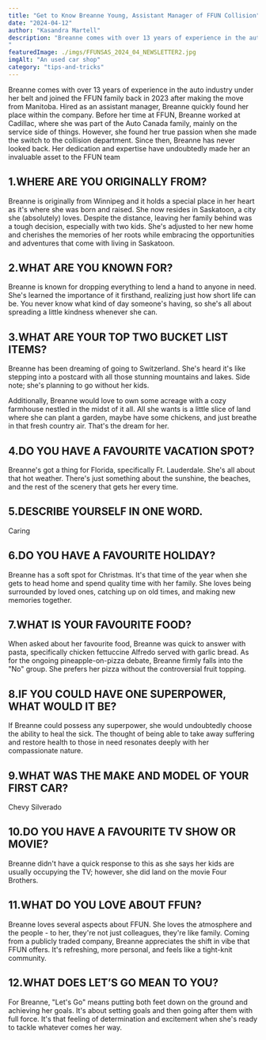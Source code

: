 ```yaml
---
title: "Get to Know Breanne Young, Assistant Manager of FFUN Collision"
date: "2024-04-12"
author: "Kasandra Martell"
description: "Breanne comes with over 13 years of experience in the auto industry under her belt and joined the FFUN family back in 2023 after making the move from Manitoba. Hired as an assistant manager, Breanne quickly found her place within the company.
"
featuredImage: ./imgs/FFUNSAS_2024_04_NEWSLETTER2.jpg
imgAlt: "An used car shop"
category: "tips-and-tricks"
---
```


Breanne comes with over 13 years of experience in the auto industry under her belt and joined the FFUN family back in 2023 after making the move from Manitoba. Hired as an assistant manager, Breanne quickly found her place within the company.
Before her time at FFUN, Breanne worked at Cadillac, where she was part of the Auto Canada family, mainly on the service side of things. However, she found her true passion when she made the switch to the collision department. Since then, Breanne has never looked back. Her dedication and expertise have undoubtedly made her an invaluable asset to the FFUN team

## 1.WHERE ARE YOU ORIGINALLY FROM?

Breanne is originally from Winnipeg and it holds a special place in her heart as it's where she was born and raised. She now resides in Saskatoon, a city she (absolutely) loves. Despite the distance, leaving her family behind was a tough decision, especially with two kids. She's adjusted to her new home and cherishes the memories of her roots while embracing the opportunities and adventures that come with living in Saskatoon.

## 2.WHAT ARE YOU KNOWN FOR?

Breanne is known for dropping everything to lend a hand to anyone in need. She's learned the importance of it firsthand,  realizing just how short life can be. You never know what kind of day someone's having, so she's all about spreading a little kindness whenever she can.

## 3.WHAT ARE YOUR TOP TWO BUCKET LIST ITEMS? 

Breanne has been dreaming of going to Switzerland. She's heard it's like stepping into a postcard with all those stunning mountains and lakes. Side note; she's planning to go without her kids.

Additionally, Breanne would love to own some acreage with a cozy farmhouse nestled in the midst of it all. All she wants is a little slice of land where she can plant a garden, maybe have some chickens, and just breathe in that fresh country air. That's the dream for her.

## 4.DO YOU HAVE A FAVOURITE VACATION SPOT?

Breanne's got a thing for Florida, specifically Ft. Lauderdale. She's all about that hot weather. There's just something about the sunshine, the beaches, and the rest of the scenery that gets her every time.

## 5.DESCRIBE YOURSELF IN ONE WORD.

Caring

## 6.DO YOU HAVE A FAVOURITE HOLIDAY?

Breanne has a soft spot for Christmas. It's that time of the year when she gets to head home and spend quality time with her family. She loves being surrounded by loved ones, catching up on old times, and making new memories together. 

## 7.WHAT IS YOUR FAVOURITE FOOD?

When asked about her favourite food, Breanne was quick to answer with pasta, specifically chicken fettuccine Alfredo served with garlic bread. 
As for the ongoing pineapple-on-pizza debate, Breanne firmly falls into the "No" group. She prefers her pizza without the controversial fruit topping.

## 8.IF YOU COULD HAVE ONE SUPERPOWER, WHAT WOULD IT BE?

If Breanne could possess any superpower, she would undoubtedly choose the ability to heal the sick. The thought of being able to take away suffering and restore health to those in need resonates deeply with her compassionate nature.

## 9.WHAT WAS THE MAKE AND MODEL OF YOUR FIRST CAR?
Chevy Silverado

## 10.DO YOU HAVE A FAVOURITE TV SHOW OR MOVIE?

Breanne didn't have a quick response to this as she says her kids are usually occupying the TV; however, she did land on the movie Four Brothers.

## 11.WHAT DO YOU LOVE ABOUT FFUN?
Breanne loves several aspects about FFUN. She loves the atmosphere and the people - to her, they're not just colleagues, they're like family. Coming from a publicly traded company, Breanne appreciates the shift in vibe that FFUN offers. It's refreshing, more personal, and feels like a tight-knit community.

## 12.WHAT DOES LET’S GO MEAN TO YOU?
For Breanne, "Let's Go" means putting both feet down on the ground and achieving her goals. It's about setting goals and then going after them with full force. It's that feeling of determination and excitement when she's ready to tackle whatever comes her way.
